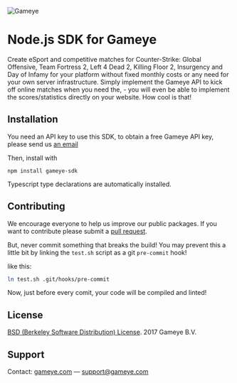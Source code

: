 ![Gameye](https://gameye.com/img/logo_blue.png)

# Node.js SDK for Gameye

Create eSport and competitive matches for Counter-Strike: Global Offensive, Team Fortress 2, Left 4 Dead 2, Killing Floor 2, Insurgency and Day of Infamy for your platform without fixed monthly costs or any need for your own server infrastructure. Simply implement the Gameye API to kick off online matches when you need the, - you will even be able to implement the scores/statistics directly on your website. How cool is that!


## Installation
You need an API key to use this SDK, to obtain a free Gameye API key, please send us [an email](mailto:support@gameye.com)

Then, install with
```
npm install gameye-sdk
```

Typescript type declarations are automatically installed.


## Contributing
We encourage everyone to help us improve our public packages. If you want to
contribute please submit a [pull request](https://github.com/Gameye/gameye-sdk-node/pulls).

But, never commit something that breaks the build! You may prevent this a
little bit by linking the `test.sh` script as a git `pre-commit` hook!

like this:
```bash
ln test.sh .git/hooks/pre-commit
```

Now, just before every comit, your code will be compiled and linted!


## License
[BSD (Berkeley Software Distribution) License](https://opensource.org/licenses/bsd-license.php). 2017 Gameye B.V.


## Support
Contact: [gameye.com](https://gameye.com) — support@gameye.com
